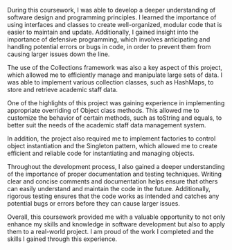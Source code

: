 During this coursework, I was able to develop a deeper understanding of software design and programming principles. I learned the importance of using interfaces and classes to create well-organized, modular code that is easier to maintain and update. Additionally, I gained insight into the importance of defensive programming, which involves anticipating and handling potential errors or bugs in code, in order to prevent them from causing larger issues down the line.

The use of the Collections framework was also a key aspect of this project, which allowed me to efficiently manage and manipulate large sets of data. I was able to implement various collection classes, such as HashMaps, to store and retrieve academic staff data.

One of the highlights of this project was gaining experience in implementing appropriate overriding of Object class methods. This allowed me to customize the behavior of certain methods, such as toString and equals, to better suit the needs of the academic staff data management system.

In addition, the project also required me to implement factories to control object instantiation and the Singleton pattern, which allowed me to create efficient and reliable code for instantiating and managing objects.

Throughout the development process, I also gained a deeper understanding of the importance of proper documentation and testing techniques. Writing clear and concise comments and documentation helps ensure that others can easily understand and maintain the code in the future. Additionally, rigorous testing ensures that the code works as intended and catches any potential bugs or errors before they can cause larger issues.

Overall, this coursework provided me with a valuable opportunity to not only enhance my skills and knowledge in software development but also to apply them to a real-world project. I am proud of the work I completed and the skills I gained through this experience.
